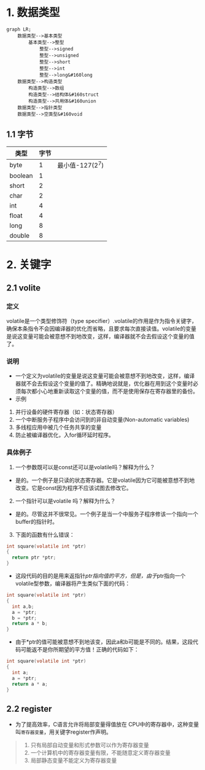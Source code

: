 # 1. 数据类型

```mermaid
graph LR;
    数据类型-->基本类型
    	基本类型-->整型
    		整型-->signed
    		整型-->unsigned
    		整型-->short
    		整型-->int
    		整型-->long&#160long
    数据类型-->构造类型
    	构造类型-->数组
    	构造类型-->结构体&#160struct
    	构造类型-->共用体&#160union
    数据类型-->指针类型
    数据类型-->空类型&#160void
```
## 1.1 字节

| 类型      | 字节   |                |
| ------- | ---- | -------------- |
| byte    | 1    | 最小值-127($2^7$) |
| boolean | 1    |                |
| short   | 2    |                |
| char    | 2    |                |
| int     | 4    |                |
| float   | 4    |                |
| long    | 8    |                |
| double  | 8    |                |

# 2. 关键字
## 2.1 volite
### 定义
volatile是一个类型修饰符（type specifier）.volatile的作用是作为指令关键字，确保本条指令不会因编译器的优化而省略，且要求每次直接读值。volatile的变量是说这变量可能会被意想不到地改变，这样，编译器就不会去假设这个变量的值了。
### 说明
* 一个定义为volatile的变量是说这变量可能会被意想不到地改变，这样，编译器就不会去假设这个变量的值了。精确地说就是，优化器在用到这个变量时必须每次都小心地重新读取这个变量的值，而不是使用保存在寄存器里的备份。
* 示例
1. 并行设备的硬件寄存器（如：状态寄存器）
2. 一个中断服务子程序中会访问到的非自动变量(Non-automatic variables)
3. 多线程应用中被几个任务共享的变量
4. 防止被编译器优化，入for循环延时程序。
### 具体例子
1. 一个参数既可以是const还可以是volatile吗？解释为什么？
* 是的。一个例子是只读的状态寄存器。它是volatile因为它可能被意想不到地改变。它是const因为程序不应该试图去修改它。
2. 一个指针可以是volatile 吗？解释为什么？
* 是的。尽管这并不很常见。一个例子是当一个中服务子程序修该一个指向一个buffer的指针时。
3. 下面的函数有什么错误：
```C
int square(volatile int *ptr)
{
  return ptr *ptr;
}
```
* 这段代码的目的是用来返指针*ptr指向值的平方，但是，由于*ptr指向一个volatile型参数，编译器将产生类似下面的代码：
```C
int square(volatile int *ptr)
{
  int a,b;
  a = *ptr;
  b = *ptr;
  return a * b;
}
```
* 由于*ptr的值可能被意想不到地该变，因此a和b可能是不同的。结果，这段代码可能返不是你所期望的平方值！正确的代码如下：
```C
int square(volatile int *ptr)
{
  int a;
  a = *ptr;
  return a * a;
}
```
## 2.2 register
* 为了提高效率，C语言允许将局部变量得值放在 CPU中的寄存器中，这种变量叫`寄存器变量`，用关键字register作声明。

> 1. 只有局部自动变量和形式参数可以作为寄存器变量
> 2. 一个计算机中的寄存器变量有限，不能随意定义寄存器变量
> 3. 局部静态变量不能定义为寄存器变量